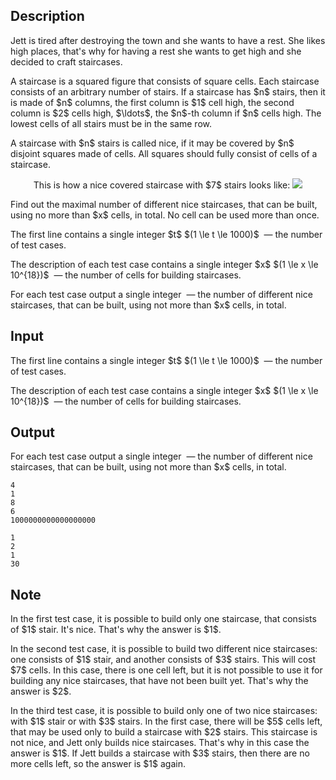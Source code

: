 ## Description

<div><p>Jett is tired after destroying the town and she wants to have a rest. She likes high places, that's why for having a rest she wants to get high and she decided to craft staircases.</p><p>A staircase is a squared figure that consists of square cells. Each staircase consists of an arbitrary number of stairs. If a staircase has $n$ stairs, then it is made of $n$ columns, the first column is $1$ cell high, the second column is $2$ cells high, $\ldots$, the $n$-th column if $n$ cells high. The lowest cells of all stairs must be in the same row.</p><p>A staircase with $n$ stairs is called nice, if it may be covered by $n$ <span class="tex-font-style-bf">disjoint</span> squares made of cells. All squares should fully consist of cells of a staircase.</p><center> This is how a nice covered staircase with $7$ stairs looks like: <img class="tex-graphics" src="file://9hkWpdv9.png" style="max-width: 100.0%;max-height: 100.0%;"> </center><p>Find out the maximal number of <span class="tex-font-style-bf">different</span> nice staircases, that can be built, using no more than $x$ cells, <span class="tex-font-style-bf">in total</span>. No cell can be used more than once.</p></div><div class="input-specification"><p>The first line contains a single integer $t$ $(1 \le t \le 1000)$ &nbsp;— the number of test cases.</p><p>The description of each test case contains a single integer $x$ $(1 \le x \le 10^{18})$ &nbsp;— the number of cells for building staircases.</p></div><div class="output-specification"><p>For each test case output a single integer &nbsp;— the number of different nice staircases, that can be built, using not more than $x$ cells, in total.</p></div>

## Input

<p>The first line contains a single integer $t$ $(1 \le t \le 1000)$ &nbsp;— the number of test cases.</p><p>The description of each test case contains a single integer $x$ $(1 \le x \le 10^{18})$ &nbsp;— the number of cells for building staircases.</p>

## Output

<p>For each test case output a single integer &nbsp;— the number of different nice staircases, that can be built, using not more than $x$ cells, in total.</p>





```input1
4
1
8
6
1000000000000000000
```




```output1
1
2
1
30
```



## Note

<p>In the first test case, it is possible to build only one staircase, that consists of $1$ stair. It's nice. That's why the answer is $1$.</p><p>In the second test case, it is possible to build two different nice staircases: one consists of $1$ stair, and another consists of $3$ stairs. This will cost $7$ cells. In this case, there is one cell left, but it is not possible to use it for building any nice staircases, that have not been built yet. That's why the answer is $2$.</p><p>In the third test case, it is possible to build only one of two nice staircases: with $1$ stair or with $3$ stairs. In the first case, there will be $5$ cells left, that may be used only to build a staircase with $2$ stairs. This staircase is not nice, and Jett only builds nice staircases. That's why in this case the answer is $1$. If Jett builds a staircase with $3$ stairs, then there are no more cells left, so the answer is $1$ again.</p>
